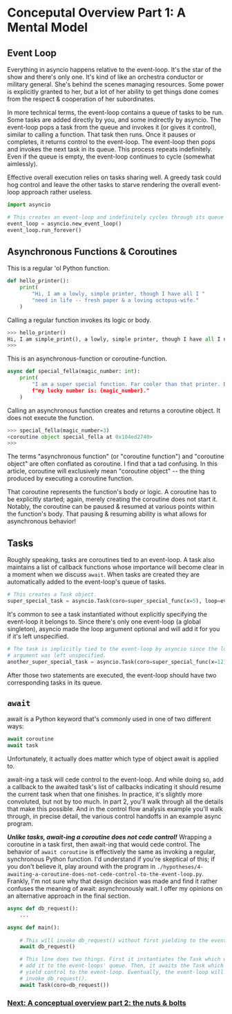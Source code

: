 # Conceputal Overview Part 1: A Mental Model

## Event Loop

Everything in asyncio happens relative to the event-loop. It's the star of the show and there's only one. It's kind of like an orchestra conductor or military general. She's behind the scenes managing resources. Some power is explicitly granted to her, but a lot of her ability to get things done comes from the respect & cooperation of her subordinates.

In more technical terms, the event-loop contains a queue of tasks to be run. Some tasks are added directly by you, and some indirectly by asyncio. The event-loop pops a task from the queue and invokes it (or gives it control), similar to calling a function. That task then runs. Once it pauses or completes, it returns control to the event-loop. The event-loop then pops and invokes the next task in its queue. This process repeats indefinitely. Even if the queue is empty, the event-loop continues to cycle (somewhat aimlessly).

Effective overall execution relies on tasks sharing well. A greedy task could hog control and leave the other tasks to starve rendering the overall event-loop approach rather useless. 

```python
import asyncio

# This creates an event-loop and indefinitely cycles through its queue of tasks.
event_loop = asyncio.new_event_loop()
event_loop.run_forever()
```

## Asynchronous Functions & Coroutines

This is a regular 'ol Python function.
```python
def hello_printer():
    print(
        "Hi, I am a lowly, simple printer, though I have all I "
        "need in life -- fresh paper & a loving octopus-wife."
    )
```

Calling a regular function invokes its logic or body. 
```python
>>> hello_printer()
Hi, I am simple_print(), a lowly, simple printer, though I have all I need in life -- fresh paper & a loving octopus-wife.
>>>
```

This is an asynchronous-function or coroutine-function.
```python
async def special_fella(magic_number: int):
    print(
        "I am a super special function. Far cooler than that printer. By the way, 
        f"my lucky number is: {magic_number}."
    )
```

Calling an asynchronous function creates and returns a coroutine object. It does not execute the function.
```python
>>> special_fella(magic_number=3)
<coroutine object special_fella at 0x104ed2740>
>>> 
```

The terms "asynchronous function" (or "coroutine function") and "coroutine object" are often conflated as coroutine. I find that a tad confusing. In this article, coroutine will exclusively mean "coroutine object" -- the thing produced by executing a coroutine function.

That coroutine represents the function's body or logic. A coroutine has to be explicitly started; again, merely creating the coroutine does not start it. Notably, the coroutine can be paused & resumed at various points within the function's body. That pausing & resuming ability is what allows
for asynchronous behavior!

## Tasks

Roughly speaking, tasks are coroutines tied to an event-loop. A task also maintains a list of callback functions whose importance will become clear in a moment when we discuss `await`. When tasks are created they are automatically added to the event-loop's queue of tasks.

```python
# This creates a Task object.
super_special_task = asyncio.Task(coro=super_special_func(x=5), loop=event_loop)
```

It's common to see a task instantiated without explicitly specifying the event-loop it belongs to. Since there's only one event-loop (a global singleton), asyncio made the loop argument optional and will add it for you if it's left unspecified.
```python
# The task is implicitly tied to the event-loop by asyncio since the loop 
# argument was left unspecified.
another_super_special_task = asyncio.Task(coro=super_special_func(x=12))
```

After those two statements are executed, the event-loop should have two corresponding tasks in its queue.

## `await`

await is a Python keyword that's commonly used in one of two different ways:
```python
await coroutine
await task
```

Unfortunately, it actually does matter which type of object await is applied to. 

await-ing a task will cede control to the event-loop. And while doing so, add a callback to the awaited task's list of callbacks indicating it should resume the current task when that one finishes. In practice, it's slightly more convoluted, but not by too much. In part 2, you'll walk through all the details that make this possible. And in the control flow analysis example you'll walk through, in precise detail, the various control handoffs in an example async program.

***Unlike tasks, await-ing a coroutine does not cede control!*** Wrapping a coroutine in a task first, then await-ing that would cede control. The behavior of `await coroutine` is effectively the same as invoking a regular, synchronous Python function. I'd understand if you're skeptical of this; if you don't believe it, play around with the program in `./hypotheses/4-awaiting-a-coroutine-does-not-cede-control-to-the-event-loop.py`. Frankly, I'm not sure why that design decision was made and find it rather confuses the meaning of await: asynchronously wait. I offer my opinions on an alternative approach in the final section.


```python
async def db_request():
    ...

async def main():
    
    # This will invoke db_request() without first yielding to the event-loop.
    await db_request()

    # This line does two things. First it instantiates the Task which will 
    # add it to the event-loops' queue. Then, it awaits the Task which will
    # yield control to the event-loop. Eventually, the event-loop will 
    # invoke db_request().
    await Task(coro=db_request())
```

### [Next: A conceptual overview part 2: the nuts & bolts](https://github.com/anordin95/a-conceptual-overview-of-asyncio/blob/main/2-conceptual-overview-part-2.md)